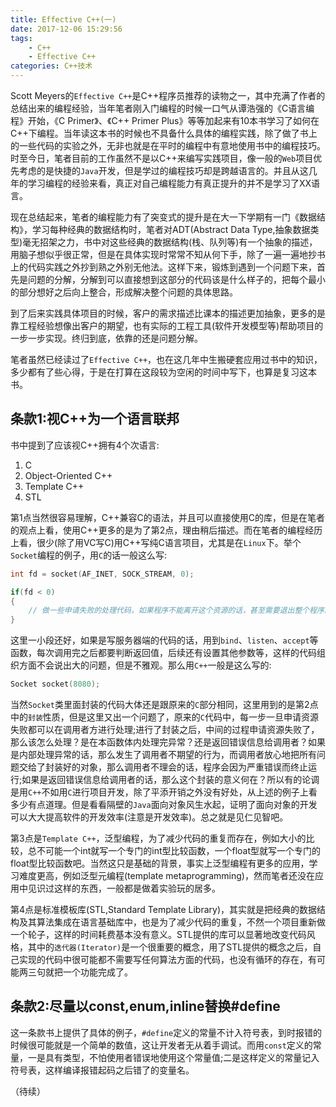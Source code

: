 ```yaml
---
title: Effective C++(一)
date: 2017-12-06 15:29:56
tags:
	- C++
	- Effective C++
categories: C++技术
---
```


Scott Meyers的`Effective C++`是C++程序员推荐的读物之一，其中充满了作者的总结出来的编程经验，当年笔者刚入门编程的时候一口气从谭浩强的《C语言编程》开始，《C Primer》、《C++ Primer Plus》等等加起来有10本书学习了如何在C++下编程。当年读这本书的时候也不具备什么具体的编程实践，除了做了书上的一些代码的实验之外，无非也就是在平时的编程中有意地使用书中的编程技巧。时至今日，笔者目前的工作虽然不是以C++来编写实践项目，像一般的`Web`项目优先考虑的是快捷的`Java`开发，但是学过的编程技巧却是跨越语言的。并且从这几年的学习编程的经验来看，真正对自己编程能力有真正提升的并不是学习了XX语言。

现在总结起来，笔者的编程能力有了突变式的提升是在大一下学期有一门《数据结构》，学习每种经典的数据结构时，笔者对ADT(Abstract Data Type,抽象数据类型)毫无招架之力，书中对这些经典的数据结构(栈、队列等)有一个抽象的描述，用脑子想似乎很正常，但是在具体实现时常常不知从何下手，除了一遍一遍地抄书上的代码实践之外抄到熟之外别无他法。这样下来，锻炼到遇到一个问题下来，首先是问题的分解，分解到可以直接想到这部分的代码该是什么样子的，把每个最小的部分想好之后向上整合，形成解决整个问题的具体思路。

到了后来实践具体项目的时候，客户的需求描述比课本的描述更加抽象，更多的是靠工程经验想像出客户的期望，也有实际的工程工具(软件开发模型等)帮助项目的一步一步实现。终归到底，依靠的还是问题分解。

笔者虽然已经读过了`Effective C++`，也在这几年中生搬硬套应用过书中的知识，多少都有了些心得，于是在打算在这段较为空闲的时间中写下，也算是复习这本书。

## 条款1:视C++为一个语言联邦

书中提到了应该视C++拥有4个次语言:
1. C
1. Object-Oriented C++
1. Template C++
1. STL

第1点当然很容易理解，C++兼容C的语法，并且可以直接使用C的库，但是在笔者的观点上看，使用C++更多的是为了第2点，理由稍后描述。而在笔者的编程经历上看，很少(除了用VC写C)用C++写纯C语言项目，尤其是在`Linux`下。举个`Socket`编程的例子，用`C`的话一般这么写:
``` c
int fd = socket(AF_INET, SOCK_STREAM, 0);

if(fd < 0)
{
	// 做一些申请失败的处理代码，如果程序不能离开这个资源的话，甚至需要退出整个程序。
}
```
这里一小段还好，如果是写服务器端的代码的话，用到`bind`、`listen`、`accept`等函数，每次调用完之后都要判断返回值，后续还有设置其他参数等，这样的代码组织方面不会说出大的问题，但是不雅观。那么用`C++`一般是这么写的:
``` c++
Socket socket(8080);
```
当然`Socket`类里面封装的代码大体还是跟原来的`C`部分相同，这里用到的是第2点中的`封装`性质，但是这里又出一个问题了，原来的`C`代码中，每一步一旦申请资源失败都可以在调用者方进行处理;进行了封装之后，中间的过程申请资源失败了，那么该怎么处理？是在本函数体内处理完异常？还是返回错误信息给调用者？如果是内部处理异常的话，那么发生了调用者不期望的行为，而调用者放心地把所有问题交给了封装好的对象，那么调用者不理会的话，程序会因为严重错误而终止运行;如果是返回错误信息给调用者的话，那么这个封装的意义何在？所以有的论调是用`C++`不如用`C`进行项目开发，除了平添开销之外没有好处，从上述的例子上看多少有点道理。但是看看隔壁的`Java`面向对象风生水起，证明了面向对象的开发可以大大提高软件的开发效率(注意是开发效率)。总之就是见仁见智吧。

第3点是`Template C++`，泛型编程，为了减少代码的重复而存在，例如大小的比较，总不可能一个int就写一个专门的int型比较函数，一个float型就写一个专门的float型比较函数吧。当然这只是基础的背景，事实上泛型编程有更多的应用，学习难度更高，例如泛型元编程(template metaprogramming)，然而笔者还没在应用中见识过这样的东西，一般都是做着实验玩的居多。

第4点是标准模板库(STL,Standard Template Library)，其实就是把经典的数据结构及其算法集成在语言基础库中，也是为了减少代码的重复，不然一个项目重新做一个轮子，这样的时间耗费基本没有意义。STL提供的库可以显著地改变代码风格，其中的`迭代器(Iterator)`是一个很重要的概念，用了STL提供的概念之后，自己实现的代码中很可能都不需要写任何算法方面的代码，也没有循环的存在，有可能两三句就把一个功能完成了。

## 条款2:尽量以const,enum,inline替换#define

这一条款书上提供了具体的例子，`#define`定义的常量不计入符号表，到时报错的时候很可能就是一个简单的数值，这让开发者无从着手调试。而用`const`定义的常量，一是具有类型，不怕使用者错误地使用这个常量值;二是这样定义的常量记入符号表，这样编译报错起码之后错了的变量名。

（待续）